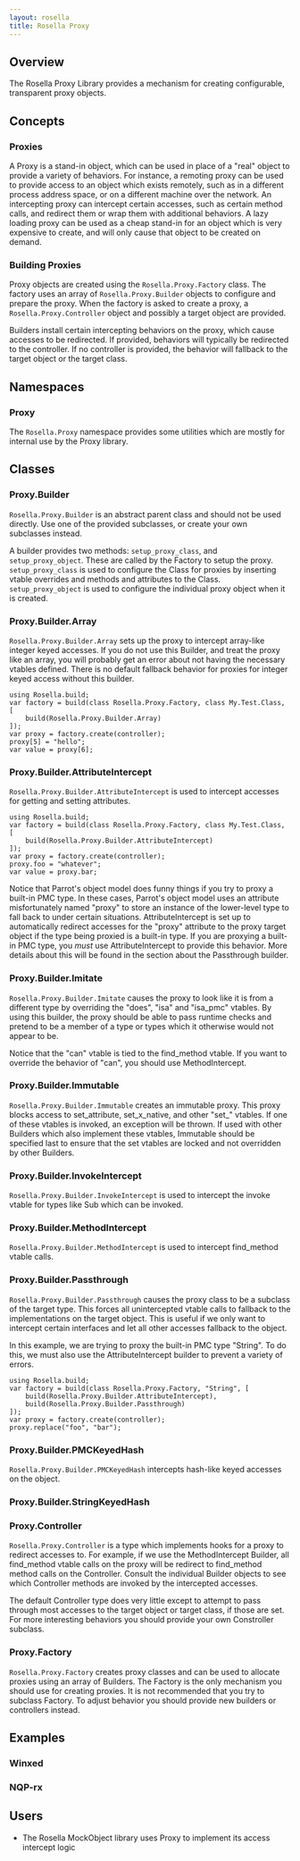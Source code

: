 ```yaml
---
layout: rosella
title: Rosella Proxy
---
```


## Overview

The Rosella Proxy Library provides a mechanism for creating configurable,
transparent proxy objects.

## Concepts

### Proxies

A Proxy is a stand-in object, which can be used in place of a "real" object
to provide a variety of behaviors. For instance, a remoting proxy can be used
to provide access to an object which exists remotely, such as in a different
process address space, or on a different machine over the network. An
intercepting proxy can intercept certain accesses, such as certain method
calls, and redirect them or wrap them with additional behaviors. A lazy
loading proxy can be used as a cheap stand-in for an object which is very
expensive to create, and will only cause that object to be created on demand.

### Building Proxies

Proxy objects are created using the `Rosella.Proxy.Factory` class. The factory
uses an array of `Rosella.Proxy.Builder` objects to configure and prepare
the proxy. When the factory is asked to create a proxy, a
`Rosella.Proxy.Controller` object and possibly a target object are provided.

Builders install certain intercepting behaviors on the proxy, which cause
accesses to be redirected. If provided, behaviors will typically be redirected
to the controller. If no controller is provided, the behavior will fallback
to the target object or the target class.

## Namespaces

### Proxy

The `Rosella.Proxy` namespace provides some utilities which are mostly for
internal use by the Proxy library.

## Classes

### Proxy.Builder

`Rosella.Proxy.Builder` is an abstract parent class and should not be used
directly. Use one of the provided subclasses, or create your own subclasses
instead.

A builder provides two methods: `setup_proxy_class`, and `setup_proxy_object`.
These are called by the Factory to setup the proxy. `setup_proxy_class`
is used to configure the Class for proxies by inserting vtable overrides and
methods and attributes to the Class. `setup_proxy_object` is used to configure
the individual proxy object when it is created.

### Proxy.Builder.Array

`Rosella.Proxy.Builder.Array` sets up the proxy to intercept array-like
integer keyed accesses. If you do not use this Builder, and treat the proxy
like an array, you will probably get an error about not having the necessary
vtables defined. There is no default fallback behavior for proxies for integer
keyed access without this builder.

    using Rosella.build;
    var factory = build(class Rosella.Proxy.Factory, class My.Test.Class, [
        build(Rosella.Proxy.Builder.Array)
    ]);
    var proxy = factory.create(controller);
    proxy[5] = "hello";
    var value = proxy[6];

### Proxy.Builder.AttributeIntercept

`Rosella.Proxy.Builder.AttributeIntercept` is used to intercept accesses for
getting and setting attributes.

    using Rosella.build;
    var factory = build(class Rosella.Proxy.Factory, class My.Test.Class, [
        build(Rosella.Proxy.Builder.AttributeIntercept)
    ]);
    var proxy = factory.create(controller);
    proxy.foo = "whatever";
    var value = proxy.bar;

Notice that Parrot's object model does funny things if you try to proxy a
built-in PMC type. In these cases, Parrot's object model uses an attribute
misfortunately named "proxy" to store an instance of the lower-level type
to fall back to under certain situations. AttributeIntercept is set up to
automatically redirect accesses for the "proxy" attribute to the proxy target
object if the type being proxied is a built-in type. If you are proxying a
built-in PMC type, you *must* use AttributeIntercept to provide this behavior.
More details about this will be found in the section about the Passthrough
builder.

### Proxy.Builder.Imitate

`Rosella.Proxy.Builder.Imitate` causes the proxy to look like it is from a
different type by overriding the "does", "isa" and "isa_pmc" vtables. By using
this builder, the proxy should be able to pass runtime checks and pretend to
be a member of a type or types which it otherwise would not appear to be.

Notice that the "can" vtable is tied to the find_method vtable. If you want to
override the behavior of "can", you should use MethodIntercept.

### Proxy.Builder.Immutable

`Rosella.Proxy.Builder.Immutable` creates an immutable proxy. This proxy
blocks access to set_attribute, set_x_native, and other "set_" vtables. If
one of these vtables is invoked, an exception will be thrown. If used with
other Builders which also implement these vtables, Immutable should be
specified last to ensure that the set vtables are locked and not overridden
by other Builders.

### Proxy.Builder.InvokeIntercept

`Rosella.Proxy.Builder.InvokeIntercept` is used to intercept the invoke vtable
for types like Sub which can be invoked.

### Proxy.Builder.MethodIntercept

`Rosella.Proxy.Builder.MethodIntercept` is used to intercept find_method
vtable calls.

### Proxy.Builder.Passthrough

`Rosella.Proxy.Builder.Passthrough` causes the proxy class to be a subclass of
the target type. This forces all unintercepted vtable calls to fallback to the
implementations on the target object. This is useful if we only want to
intercept certain interfaces and let all other accesses fallback to the
object.

In this example, we are trying to proxy the built-in PMC type "String". To do
this, we must also use the AttributeIntercept builder to prevent a variety of
errors.

    using Rosella.build;
    var factory = build(class Rosella.Proxy.Factory, "String", [
        build(Rosella.Proxy.Builder.AttributeIntercept),
        build(Rosella.Proxy.Builder.Passthrough)
    ]);
    var proxy = factory.create(controller);
    proxy.replace("foo", "bar");

### Proxy.Builder.PMCKeyedHash

`Rosella.Proxy.Builder.PMCKeyedHash` intercepts hash-like keyed accesses on
the object.

### Proxy.Builder.StringKeyedHash

### Proxy.Controller

`Rosella.Proxy.Controller` is a type which implements hooks for a proxy to
redirect accesses to. For example, if we use the MethodIntercept Builder,
all find_method vtable calls on the proxy will be redirect to find_method
method calls on the Controller. Consult the individual Builder objects to see
which Controller methods are invoked by the intercepted accesses.

The default Controller type does very little except to attempt to pass through
most accesses to the target object or target class, if those are set. For
more interesting behaviors you should provide your own Constroller subclass.

### Proxy.Factory

`Rosella.Proxy.Factory` creates proxy classes and can be used to allocate
proxies using an array of Builders. The Factory is the only mechanism you
should use for creating proxies. It is not recommended that you try to
subclass Factory. To adjust behavior you should provide new builders or
controllers instead.

## Examples

### Winxed

### NQP-rx

## Users

* The Rosella MockObject library uses Proxy to implement its access intercept
logic
